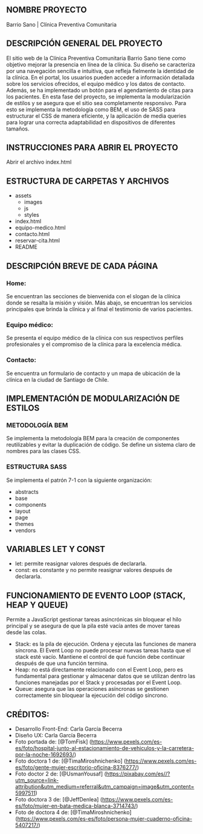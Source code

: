 ## NOMBRE PROYECTO 
Barrio Sano | Clínica Preventiva Comunitaria

## DESCRIPCIÓN GENERAL DEL PROYECTO
El sitio web de la Clínica Preventiva Comunitaria Barrio Sano tiene como objetivo mejorar la presencia en línea de la clínica. Su diseño se caracteriza por una navegación sencilla e intuitiva, que refleja fielmente la identidad de la clínica. En el portal, los usuarios pueden acceder a información detallada sobre los servicios ofrecidos, el equipo médico y los datos de contacto. Además, se ha implementado un botón para el agendamiento de citas para los pacientes. En esta fase del proyecto, se implementa la modularización de estilos y se asegura que el sitio sea completamente responsivo. Para esto se implementa la metodología como BEM, el uso de SASS para estructurar el CSS de manera eficiente, y la aplicación de media queries para lograr una correcta adaptabilidad en dispositivos de diferentes tamaños.

## INSTRUCCIONES PARA ABRIR EL PROYECTO
Abrir el archivo index.html

## ESTRUCTURA DE CARPETAS Y ARCHIVOS
- assets
    - images
    - js
    - styles
- index.html
- equipo-medico.html
- contacto.html
- reservar-cita.html
- README

## DESCRIPCIÓN BREVE DE CADA PÁGINA

### Home: 
Se encuentran las secciones de bienvenida con el slogan de la clínica donde se resalta la  misión y visión. Más abajo, se encuentran los servicios principales que brinda la clínica y al final el testimonio de varios pacientes.

### Equipo médico: 
Se presenta el equipo médico de la clínica con sus respectivos perfiles profesionales y el compromiso de la clínica para la excelencia médica.

### Contacto: 
Se encuentra un formulario de contacto y un mapa de ubicación de la clínica en la ciudad de Santiago de Chile.


## IMPLEMENTACIÓN DE MODULARIZACIÓN DE ESTILOS

### METODOLOGÍA BEM

Se implementa la metodología BEM para la creación de componentes reutilizables y evitar la duplicación de código. Se define un sistema claro de nombres para las clases CSS.

### ESTRUCTURA SASS

Se implementa el patrón 7-1 con la siguiente organización:

- abstracts
- base
- components
- layout
- page
- themes
- vendors

## VARIABLES LET Y CONST

- let: permite reasignar valores después de declararla.
- const: es constante y no permite reasignar valores después de declararla. 


## FUNCIONAMIENTO DE EVENTO LOOP (STACK, HEAP Y QUEUE)

Permite a JavaScript gestionar tareas asincrónicas sin bloquear el hilo principal y se asegura de que la pila esté vacía antes de mover tareas desde las colas.

- Stack: es la pila de ejecución. Ordena y ejecuta las funciones de manera síncrona. El Event Loop no puede procesar nuevas tareas hasta que el stack esté vacío. Mantiene el control de qué función debe continuar después de que una función termina.
- Heap: no está directamente relacionado con el Event Loop, pero es fundamental para gestionar y almacenar datos que se utilizan dentro las funciones manejadas por el Stack y procesadas por el Event Loop. 
- Queue: asegura que las operaciones asíncronas se gestionen correctamente sin bloquear la ejecución del código síncrono.


## CRÉDITOS:

- Desarrollo Front-End: Carla García Becerra
- Diseño UX: Carla García Becerra
- Foto portada de: [@TomFisk] (https://www.pexels.com/es-es/foto/hospital-junto-al-estacionamiento-de-vehiculos-y-la-carretera-por-la-noche-1692693/)
- Foto doctora 1 de: [@TimaMiroshnichenko] (https://www.pexels.com/es-es/foto/gente-mujer-escritorio-oficina-8376277/)
- Foto doctor 2 de: [@UsmanYousaf] (https://pixabay.com/es//?utm_source=link-attribution&utm_medium=referral&utm_campaign=image&utm_content=5997511)
- Foto doctora 3 de: [@JeffDenlea] (https://www.pexels.com/es-es/foto/mujer-en-bata-medica-blanca-3714743/)
- Foto de doctora 4 de: [@TimaMiroshnichenko] (https://www.pexels.com/es-es/foto/persona-mujer-cuaderno-oficina-5407217/)
